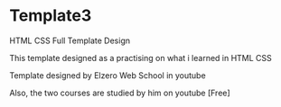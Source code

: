# Template3
HTML CSS Full Template Design

This template designed as a practising on what i learned in HTML CSS

Template designed by Elzero Web School in youtube

Also, the two courses are studied by him on youtube [Free]
